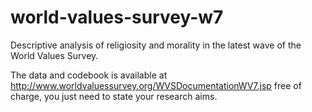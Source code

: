 # world-values-survey-w7
Descriptive analysis of religiosity and morality in the latest wave of the World Values Survey.

The data and codebook is available at http://www.worldvaluessurvey.org/WVSDocumentationWV7.jsp free of charge, you just need to state your research aims.
